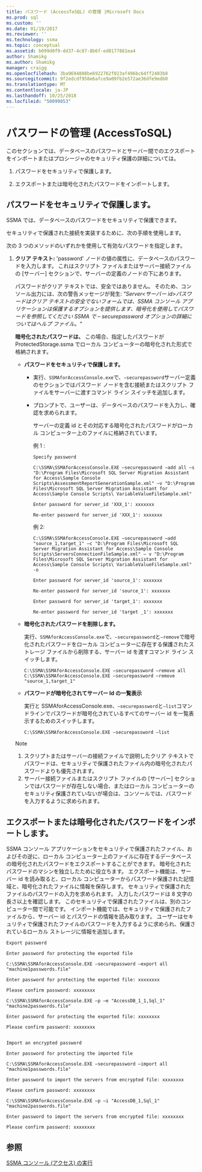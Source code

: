 ```yaml
---
title: パスワード (AccessToSQL) の管理 |Microsoft Docs
ms.prod: sql
ms.custom: ''
ms.date: 01/19/2017
ms.reviewer: ''
ms.technology: ssma
ms.topic: conceptual
ms.assetid: b099d0f9-dd37-4c87-8b6f-ed0177881ea4
author: Shamikg
ms.author: Shamikg
manager: craigg
ms.openlocfilehash: 3ba9694808be6922762f023af496bc64ff2403b8
ms.sourcegitcommit: 9f2edcdf958e6afce9a09fb2e572ae36dfe9edb0
ms.translationtype: MT
ms.contentlocale: ja-JP
ms.lasthandoff: 10/25/2018
ms.locfileid: "50099853"
---
```

# <a name="managing-passwords-accesstosql"></a>パスワードの管理 (AccessToSQL)
このセクションでは、データベースのパスワードとサーバー間でのエクスポートをインポートまたはプロシージャのセキュリティ保護の詳細については。  
  
1.  パスワードをセキュリティで保護します。  
  
2.  エクスポートまたは暗号化されたパスワードをインポートします。  
  
## <a name="securing-password"></a>パスワードをセキュリティで保護します。  
SSMA では、データベースのパスワードをセキュリティで保護できます。  
  
セキュリティで保護された接続を実装するために、次の手順を使用します。  
  
次の 3 つのメソッドのいずれかを使用して有効なパスワードを指定します。  
  
1.  **クリア テキスト:** 'password' ノードの値の属性に、データベースのパスワードを入力します。 これはスクリプト ファイルまたはサーバー接続ファイルの [サーバー] セクションで、サーバーの定義のノードの下にあります。  
  
    パスワードがクリア テキストでは、安全ではありません。 そのため、コンソール出力には、次の警告メッセージが発生: *"Server&lt;サーバー id&gt;パスワードはクリア テキストの安全でないフォームでは、SSMA コンソール アプリケーションは保護するオプションを提供します、暗号化を使用してパスワードを参照してください SSMA で – securepassword オプションの詳細についてはヘルプ ファイル。"*  
  
    **暗号化されたパスワードは、** この場合、指定したパスワードが ProtectedStorage.ssma でローカル コンピューターの暗号化された形式で格納されます。  
  
    -   **パスワードをセキュリティで保護します。**  
  
        -   実行、`SSMAforAccessConsole.exe`で、`–securepassword`サーバー定義のセクションではパスワード ノードを含む接続またはスクリプト ファイルをサーバーに渡すコマンド ライン スイッチを追加します。  
  
        -   プロンプトで、ユーザーは、データベースのパスワードを入力し、確認を求められます。  
  
            サーバーの定義 id とその対応する暗号化されたパスワードがローカル コンピューター上のファイルに格納されています。  
  
            例 1 : 
            
                Specify password
                
                C:\SSMA\SSMAforAccessConsole.EXE –securepassword –add all –s "D:\Program Files\Microsoft SQL Server Migration Assistant for Access\Sample Console Scripts\AssessmentReportGenerationSample.xml" –v "D:\Program Files\Microsoft SQL Server Migration Assistant for Access\Sample Console Scripts\ VariableValueFileSample.xml"
                
                Enter password for server_id 'XXX_1': xxxxxxx
                
                Re-enter password for server_id 'XXX_1': xxxxxxx  
            
            例 2:
            
                C:\SSMA\SSMAforAccessConsole.EXE –securepassword –add "source_1,target_1" –c "D:\Program Files\Microsoft SQL Server Migration Assistant for Access\Sample Console Scripts\ServersConnectionFileSample.xml" – v "D:\Program Files\Microsoft SQL Server Migration Assistant for Access\Sample Console Scripts\ VariableValueFileSample.xml" -o
                
                Enter password for server_id 'source_1': xxxxxxx
                
                Re-enter password for server_id 'source_1': xxxxxxx
                
                Enter password for server_id 'target_1': xxxxxxx
                
                Re-enter password for server_id 'target _1': xxxxxxx  
  
    -   **暗号化されたパスワードを削除します。**  
  
        実行、`SSMAforAccessConsole.exe`で、`–securepassword`と`–remove`で暗号化されたパスワードをローカル コンピューターに存在する保護されたストレージ ファイルから削除する、サーバー id を渡すコマンド ライン スイッチします。  
  
            C:\SSMA\SSMAforAccessConsole.EXE –securepassword –remove all
            C:\SSMA\SSMAforAccessConsole.EXE –securepassword –remove "source_1,target_1"  
  
    -   **パスワードが暗号化されてサーバー Id の一覧表示**  
  
        実行と SSMAforAccessConsole.exe、`–securepassword`と`–list`コマンドラインでパスワードが暗号化されているすべてのサーバー id を一覧表示するためのスイッチします。  
  
            C:\SSMA\SSMAforAccessConsole.EXE –securepassword –list  
  
    > [!NOTE]  
    > 1.  スクリプトまたはサーバーの接続ファイルで説明したクリア テキストでパスワードは、セキュリティで保護されたファイル内の暗号化されたパスワードよりも優先されます。  
    > 2.  サーバー接続ファイルまたはスクリプト ファイルの [サーバー] セクションではパスワードが存在しない場合、またはローカル コンピューターのセキュリティ保護されていないが場合は、コンソールでは、パスワードを入力するように求められます。  
  
## <a name="exporting-or-importing-encrypted-passwords"></a>エクスポートまたは暗号化されたパスワードをインポートします。  
SSMA コンソール アプリケーションをセキュリティで保護されたファイル、およびその逆に、ローカル コンピューター上のファイルに存在するデータベースの暗号化されたパスワードをエクスポートすることができます。 暗号化されたパスワードのマシンを独立したために役立ちます。 エクスポート機能は、サーバー id を読み取ると、ローカル コンピューターからパスワード保護された記憶域と、暗号化されたファイルに情報を保存します。 セキュリティで保護されたファイルのパスワードの入力を求められます。 入力したパスワードは 8 文字の長さ以上を確認します。 このセキュリティで保護されたファイルは、別のコンピューター間で可能です。 インポート機能では、セキュリティで保護されたファイルから、サーバー id とパスワードの情報を読み取ります。 ユーザーはセキュリティで保護されたファイルのパスワードを入力するように求められ、保護されているローカル ストレージに情報を追加します。  


    Export password
    
    Enter password for protecting the exported file
    
    C:\SSMA\SSMAforAccessConsole.EXE –securepassword –export all "machine1passwords.file"
    
    Enter password for protecting the exported file: xxxxxxxx
    
    Please confirm password: xxxxxxxx
    
    C:\SSMA\SSMAforAccessConsole.EXE –p –e "AccessDB_1_1,Sql_1" "machine2passwords.file"
    
    Enter password for protecting the exported file: xxxxxxxx
    
    Please confirm password: xxxxxxxx  


    Import an encrypted password
    
    Enter password for protecting the imported file
    
    C:\SSMA\SSMAforAccessConsole.EXE –securepassword –import all "machine1passwords.file"
    
    Enter password to import the servers from encrypted file: xxxxxxxx
    
    Please confirm password: xxxxxxxx
    
    C:\SSMA\SSMAforAccessConsole.EXE –p –i "AccessDB_1,Sql_1" "machine2passwords.file"
    
    Enter password to import the servers from encrypted file: xxxxxxxx
    
    Please confirm password: xxxxxxxx  
  
## <a name="see-also"></a>参照  
[SSMA コンソール (アクセス) の実行](http://msdn.microsoft.com/aa1bf665-8dc0-4259-b36f-46ae67197a43)  
  
